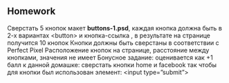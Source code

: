 ## Homework


Сверстать 5 кнопок макет **buttons-1.psd**, каждая кнопка должна быть в 2-х вариантах
&lt;button&gt; и кнопка-ссылка , в результате на странице получится 10 кнопок
Кнопки должны быть сверстаны в соответствии с Perfect Pixel
Расположение кнопок на странице, расстояние между кнопками, значения не имеет
Бонусное задание: оценивается как +1 балл к данной домашке:
сверстать кнопки home и facebook так чтобы для кнопки был использован элемент:
&lt;input type=”submit”&gt;
